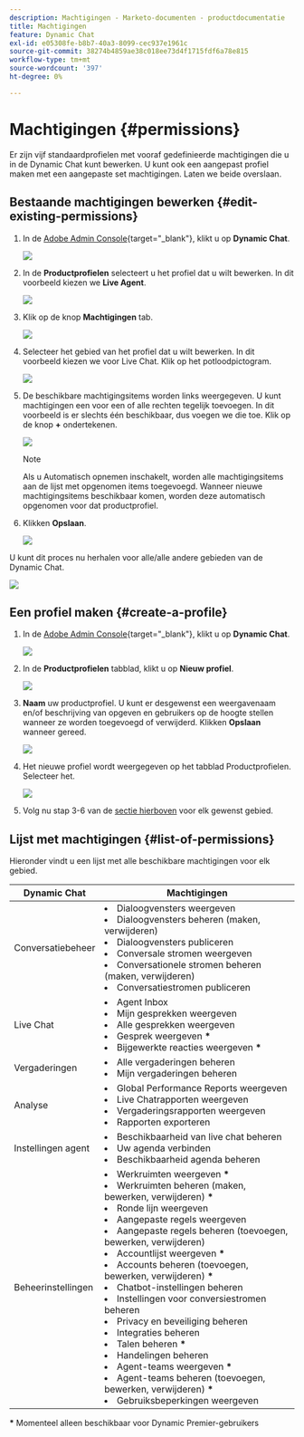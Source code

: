 ```yaml
---
description: Machtigingen - Marketo-documenten - productdocumentatie
title: Machtigingen
feature: Dynamic Chat
exl-id: e05308fe-b8b7-40a3-8099-cec937e1961c
source-git-commit: 38274b4859ae38c018ee73d4f1715fdf6a78e815
workflow-type: tm+mt
source-wordcount: '397'
ht-degree: 0%

---
```


# Machtigingen {#permissions}

Er zijn vijf standaardprofielen met vooraf gedefinieerde machtigingen die u in de Dynamic Chat kunt bewerken. U kunt ook een aangepast profiel maken met een aangepaste set machtigingen. Laten we beide overslaan.

## Bestaande machtigingen bewerken {#edit-existing-permissions}

1. In de [Adobe Admin Console](https://adminconsole.adobe.com/){target="_blank"}, klikt u op **Dynamic Chat**.

   ![](assets/permissions-1.png)

1. In de **Productprofielen** selecteert u het profiel dat u wilt bewerken. In dit voorbeeld kiezen we **Live Agent**.

   ![](assets/permissions-2.png)

1. Klik op de knop **Machtigingen** tab.

   ![](assets/permissions-3.png)

1. Selecteer het gebied van het profiel dat u wilt bewerken. In dit voorbeeld kiezen we voor Live Chat. Klik op het potloodpictogram.

   ![](assets/permissions-4.png)

1. De beschikbare machtigingsitems worden links weergegeven. U kunt machtigingen een voor een of alle rechten tegelijk toevoegen. In dit voorbeeld is er slechts één beschikbaar, dus voegen we die toe. Klik op de knop **+** ondertekenen.

   ![](assets/permissions-5.png)

   >[!NOTE]
   >
   >Als u Automatisch opnemen inschakelt, worden alle machtigingsitems aan de lijst met opgenomen items toegevoegd. Wanneer nieuwe machtigingsitems beschikbaar komen, worden deze automatisch opgenomen voor dat productprofiel.

1. Klikken **Opslaan**.

   ![](assets/permissions-6.png)

U kunt dit proces nu herhalen voor alle/alle andere gebieden van de Dynamic Chat.

![](assets/permissions-7.png)

## Een profiel maken {#create-a-profile}

1. In de [Adobe Admin Console](https://adminconsole.adobe.com/){target="_blank"}, klikt u op **Dynamic Chat**.

   ![](assets/permissions-8.png)

1. In de **Productprofielen** tabblad, klikt u op **Nieuw profiel**.

   ![](assets/permissions-9.png)

1. **Naam** uw productprofiel. U kunt er desgewenst een weergavenaam en/of beschrijving van opgeven en gebruikers op de hoogte stellen wanneer ze worden toegevoegd of verwijderd. Klikken **Opslaan** wanneer gereed.

   ![](assets/permissions-10.png)

1. Het nieuwe profiel wordt weergegeven op het tabblad Productprofielen. Selecteer het.

   ![](assets/permissions-11.png)

1. Volg nu stap 3-6 van de [sectie hierboven](#edit-existing-permissions) voor elk gewenst gebied.


## Lijst met machtigingen {#list-of-permissions}

Hieronder vindt u een lijst met alle beschikbare machtigingen voor elk gebied.

<table>
<thead>
  <tr>
    <th style="width:30%">Dynamic Chat</th>
    <th>Machtigingen</th>
  </tr>
</thead>
<tbody>
  <tr>
    <td>Conversatiebeheer</td>
    <td><li>Dialoogvensters weergeven</li>
    <li>Dialoogvensters beheren (maken, verwijderen)</li>
    <li>Dialoogvensters publiceren</li>
    <li>Conversale stromen weergeven</li>
    <li>Conversationele stromen beheren (maken, verwijderen)</li>
    <li>Conversatiestromen publiceren</li></td>
  </tr>
  <tr>
    <td>Live Chat</td>
    <td><li>Agent Inbox</li>
    <li>Mijn gesprekken weergeven</li>
    <li>Alle gesprekken weergeven</li>
    <li>Gesprek weergeven <b>*</b></li>
    <li>Bijgewerkte reacties weergeven <b>*</b></li></td>
  </tr>
  <tr>
    <td>Vergaderingen</td>
    <td><li>Alle vergaderingen beheren</li>
    <li>Mijn vergaderingen beheren</li></td>
  </tr>
  <tr>
    <td>Analyse</td>
    <td><li>Global Performance Reports weergeven</li>
    <li>Live Chatrapporten weergeven</li>
    <li>Vergaderingsrapporten weergeven</li>
    <li>Rapporten exporteren</li></td>
  </tr>
  <tr>
    <td>Instellingen agent</td>
    <td><li>Beschikbaarheid van live chat beheren</li>
    <li>Uw agenda verbinden</li>
    <li>Beschikbaarheid agenda beheren</li></td>
  </tr>
  <tr>
    <td>Beheerinstellingen</td>
    <td><li>Werkruimten weergeven <b>*</b></li>
    <li>Werkruimten beheren (maken, bewerken, verwijderen) <b>*</b></li>
    <li>Ronde lijn weergeven</li>
    <li>Aangepaste regels weergeven</li>
    <li>Aangepaste regels beheren (toevoegen, bewerken, verwijderen)</li>
    <li>Accountlijst weergeven <b>*</b></li>
    <li>Accounts beheren (toevoegen, bewerken, verwijderen) <b>*</b></li>
    <li>Chatbot-instellingen beheren</li>
    <li>Instellingen voor conversiestromen beheren</li>
    <li>Privacy en beveiliging beheren</li>
    <li>Integraties beheren</li>
    <li>Talen beheren <b>*</b></li>
    <li>Handelingen beheren</li>
    <li>Agent-teams weergeven <b>*</b></li>
    <li>Agent-teams beheren (toevoegen, bewerken, verwijderen) <b>*</b></li>
    <li>Gebruiksbeperkingen weergeven</li></td>
  </tr>
</tbody>
</table>

**&#42;** Momenteel alleen beschikbaar voor Dynamic Premier-gebruikers
